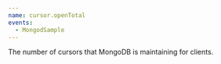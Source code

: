 ```yaml
---
name: cursor.openTotal
events:
  - MongodSample
---
```


The number of cursors that MongoDB is maintaining for clients.